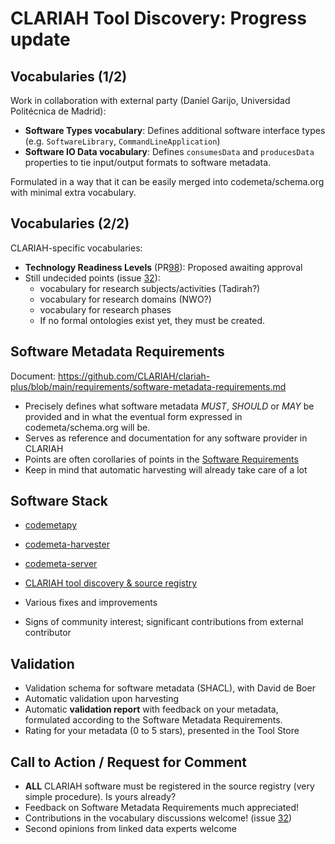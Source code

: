 # CLARIAH Tool Discovery: Progress update

## Vocabularies (1/2)

Work in collaboration with external party (Daniel Garijo, Universidad Politécnica de Madrid):

* **Software Types vocabulary**: Defines additional software interface types (e.g. `SoftwareLibrary`, `CommandLineApplication`)
* **Software IO Data vocabulary**: Defines `consumesData` and `producesData` properties to tie input/output formats to software metadata.

Formulated in a way that it can be easily merged into codemeta/schema.org with minimal extra vocabulary.

## Vocabularies (2/2)

CLARIAH-specific vocabularies:

* **Technology Readiness Levels** (PR[98](https://github.com/CLARIAH/clariah-plus/issues/98)): Proposed awaiting approval
* Still undecided points (issue [32](https://github.com/CLARIAH/clariah-plus/issues/32)):
    * vocabulary for research subjects/activities (Tadirah?)
    * vocabulary for research domains (NWO?)
    * vocabulary for research phases
    * If no formal ontologies exist yet, they must be created.

## Software Metadata Requirements

Document: https://github.com/CLARIAH/clariah-plus/blob/main/requirements/software-metadata-requirements.md

* Precisely defines what software metadata *MUST*, *SHOULD* or  *MAY* be
  provided and in what the eventual form expressed in codemeta/schema.org
  will be.
* Serves as reference and documentation for any software provider in CLARIAH
* Points are often corollaries of points in the [Software Requirements](https://github.com/CLARIAH/clariah-plus/blob/main/requirements/software-requirements.md)
* Keep in mind that automatic harvesting will already take care of a lot

## Software Stack

* [codemetapy](https://github.com/proycon/codemetapy)
* [codemeta-harvester](https://github.com/proycon/codemeta-harvester)
* [codemeta-server](https://github.com/proycon/codemeta-server)
* [CLARIAH tool discovery & source registry](https://github.com/CLARIAH/tool-discovery)

* Various fixes and improvements
* Signs of community interest; significant contributions from external contributor

## Validation

* Validation schema for software metadata (SHACL), with David de Boer
* Automatic validation upon harvesting
* Automatic **validation report** with feedback on your metadata, formulated according to the Software Metadata Requirements.
* Rating for your metadata (0 to 5 stars), presented in the Tool Store

## Call to Action / Request for Comment

* **ALL** CLARIAH software must be registered in the source registry (very simple procedure). Is yours already?
* Feedback on Software Metadata Requirements much appreciated!
* Contributions in the vocabulary discussions welcome! (issue [32](https://github.com/CLARIAH/clariah-plus/issues/32))
* Second opinions from linked data experts welcome
